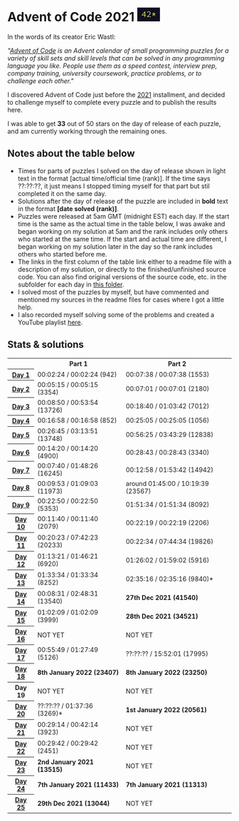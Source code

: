 # Advent of Code 2021 <img src="stars.PNG">

In the words of its creator Eric Wastl:

*"<a href="https://adventofcode.com/">Advent of Code</a> is an Advent calendar of small programming puzzles for a variety of skill sets and skill levels that can be solved in any programming language you like. People use them as a speed contest, interview prep, company training, university coursework, practice problems, or to challenge each other."*

I discovered Advent of Code just before the <a href="https://adventofcode.com/2021">2021</a> installment, and decided to challenge myself to complete every puzzle and to publish the results here.

I was able to get **33** out of 50 stars on the day of release of each puzzle, and am currently working through the remaining ones.

## Notes about the table below

- Times for parts of puzzles I solved on the day of release shown in light text in the format [actual time/official time (rank)]. If the time says ??:??:??, it just means I stopped timing myself for that part but stil completed it on the same day.
- Solutions after the day of release of the puzzle are included in **bold** text in the format **[date solved (rank)]**.
- Puzzles were released at 5am GMT (midnight EST) each day. If the start time is the same as the actual time in the table below, I was awake and began working on my solution at 5am and the rank includes only others who started at the same time. If the start and actual time are different, I began working on my solution later in the day so the rank includes others who started before me.
- The links in the first column of the table link either to a readme file with a description of my solution, or directly to the finished/unfinished source code. You can also find original versions of the source code, etc. in the subfolder for each day in <a  href="/solutions">this folder</a>.
- I solved most of the puzzles by myself, but have commented and mentioned my sources in the readme files for cases where I got a little help.
- I also recorded myself solving some of the problems and created a YouTube playlist [here](https://www.youtube.com/watch?v=IhhJfaYf4XU&list=PLqVT60R9nVJDvFUBUTh4BjA4W-IEL91gS).

## Stats & solutions

<table style="margin-left:auto; margin-right:auto">

  <tr>
    <td></td>
    <th style="text-align:center">Part 1</th>
    <th style="text-align:center">Part 2</th>
  </tr>

  <tr>
    <th scope="row"><a href="/solutions/day1/">Day 1</a></th>
    <td>00:02:24 / 00:02:24 (942)</td>
    <td>00:07:38 / 00:07:38 (1553)</td>
  </tr>

  <tr>
    <th scope="row"><a href="/solutions/day2/">Day 2</a></th>
    <td>00:05:15 / 00:05:15 (3354)</td>
    <td>00:07:01 / 00:07:01 (2180)</td>
  </tr>

  <tr>
    <th scope="row"><a href="/solutions/day3/">Day 3</a></th>
    <td>00:08:50 / 00:53:54 (13726)</td>
    <td>00:18:40 / 01:03:42 (7012)</td>
  </tr>

  <tr>
    <th scope="row"><a href="/solutions/day4/solution-tidied.py">Day 4</a></th>
    <td>00:16:58 / 00:16:58 (852)</td>
    <td>00:25:05 / 00:25:05 (1056)</td>
  </tr>

  <tr>
    <th scope="row"><a href="/solutions/day5/solution-tidied.py">Day 5</a></th>
    <td>00:26:45 / 03:13:51 (13748)</td>
    <td>00:56:25 / 03:43:29 (12838)</td>
  </tr>
  
  <tr>
    <th scope="row"><a href="/solutions/day6/solution-tidied.py">Day 6</a></th>
    <td>00:14:20 / 00:14:20 (4900)</td>
    <td>00:28:43 / 00:28:43 (3340)</td>
  </tr>

  <tr>
    <th scope="row"><a href="/solutions/day7/solution-tidied.py">Day 7</a></th>
    <td>00:07:40 / 01:48:26 (16245)</td>
    <td>00:12:58 / 01:53:42 (14942)</td>
  </tr>

  <tr>
    <th scope="row"><a href="/solutions/day8/solution-tidied.py">Day 8</a></th>
    <td>00:09:53 / 01:09:03 (11973)</td>
    <td>around 01:45:00 / 10:19:39 (23567)</td>
  </tr>

  <tr>
    <th scope="row"><a href="/solutions/day9/solution-tidied.py">Day 9</a></th>
    <td>00:22:50 / 00:22:50 (5353)</td>
    <td>01:51:34 / 01:51:34 (8092)</td>
  </tr>

  <tr>
    <th scope="row"><a href="/solutions/day10/solution-tidied.py">Day 10</a></th>
    <td>00:11:40 / 00:11:40 (2079)</td>
    <td>00:22:19 / 00:22:19 (2206)</td>
  </tr>

  <tr>
    <th scope="row"><a href="/solutions/day11/solution-tidied.py">Day 11</a></th>
    <td>00:20:23 / 07:42:23 (20233)</td>
    <td>00:22:34 / 07:44:34 (19826)</td>
  </tr>

  <tr>
    <th scope="row"><a href="/solutions/day12/solution-tidied.py">Day 12</a></th>
    <td>01:13:21 / 01:46:21 (6920)</td>
    <td>01:26:02 / 01:59:02 (5916)</td>
  </tr>

  <tr>
    <th scope="row"><a href="/solutions/day13/">Day 13</a></th>
    <td>01:33:34 / 01:33:34 (8252)</td>
    <td>02:35:16 / 02:35:16 (9840)*</td>
  </tr>

  <tr>
    <th scope="row"><a href="/solutions/day14/">Day 14</a></th>
    <td>00:08:31 / 02:48:31 (13540)</td>
    <td><b>27th Dec 2021 (41540)</b></td>
  </tr>

  <tr>
    <th scope="row"><a href="/solutions/day15/">Day 15</a></th>
    <td>01:02:09 / 01:02:09 (3999)</td>
    <td><b>28th Dec 2021 (34521)</b></td>
  </tr>

  <tr>
    <th scope="row"><a href="/solutions/day16/solution-unfinished.py">Day 16</a></th>
    <td>NOT YET</td>
    <td>NOT YET</td>
  </tr>

  <tr>
    <th scope="row"><a href="/solutions/day17">Day 17</a></th>
    <td>00:55:49 / 01:27:49 (5126)</td>
    <td>??:??:?? / 15:52:01 (17995)</td>
  </tr>

  <tr>
    <th scope="row"><a href="/solutions/day18">Day 18</a></th>
    <td><b>8th January 2022 (23407)</b></td>
    <td><b>8th January 2022 (23250)</b></td>
  </tr>

  </tr>
    <tr>
    <th scope="row">Day 19</th>
    <td>NOT YET</td>
    <td>NOT YET</td>
  </tr>

  <tr>
    <th scope="row"><a href="/solutions/day20">Day 20</a></th>
    <td>??:??:?? / 01:37:36 (3269)*</td>
    <td><b>1st January 2022 (20561)</b></td>
  </tr>

  <tr>
    <th scope="row"><a href="/solutions/day21/solution-part-one-tidied.py">Day 21</a></th>
    <td>00:29:14 / 00:42:14 (3923)</td>
    <td>NOT YET</td>
  </tr>

  <tr>
    <th scope="row"><a href="/solutions/day22/solution-tidied.py">Day 22</a></th>
    <td>00:29:42 / 00:29:42 (2451)</td>
    <td>NOT YET</td>
  </tr>

  <tr>
    <th scope="row"><a href="/solutions/day23/">Day 23</a></th>
    <td><b>2nd January 2021 (13515)</b></td>
    <td>NOT YET</td>
  </tr>

  <tr>
    <th scope="row"><a href="/solutions/day24">Day 24</a></th>
    <td><b>7th January 2021 (11433)</b></td>
    <td><b>7th January 2021 (11313)</b></td>
  </tr>

  <tr>
    <th scope="row"><a href="/solutions/day25/">Day 25</a></th>
    <td><b>29th Dec 2021 (13044)</b></td>
    <td>NOT YET</td>
  </tr>
</table>
